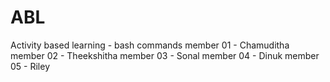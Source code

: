 # ABL
Activity based learning - bash commands 
member 01 - Chamuditha 
member 02 - Theekshitha 
member 03 - Sonal 
member 04 - Dinuk 
member 05 - Riley 
